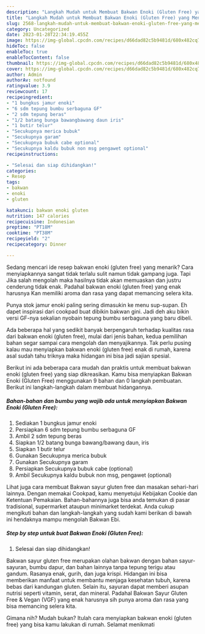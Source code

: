 ```yaml
---
description: "Langkah Mudah untuk Membuat Bakwan Enoki (Gluten Free) yang Menggugah Selera"
title: "Langkah Mudah untuk Membuat Bakwan Enoki (Gluten Free) yang Menggugah Selera"
slug: 2568-langkah-mudah-untuk-membuat-bakwan-enoki-gluten-free-yang-menggugah-selera
category: Uncategorized
date: 2023-01-28T22:34:19.455Z
image: https://img-global.cpcdn.com/recipes/d66dad82c5b9481d/680x482cq70/bakwan-enoki-gluten-free-foto-resep-utama.jpg
hideToc: false
enableToc: true
enableTocContent: false
thumbnail: https://img-global.cpcdn.com/recipes/d66dad82c5b9481d/680x482cq70/bakwan-enoki-gluten-free-foto-resep-utama.jpg
cover: https://img-global.cpcdn.com/recipes/d66dad82c5b9481d/680x482cq70/bakwan-enoki-gluten-free-foto-resep-utama.jpg
author: Admin
authorAv: notfound
ratingvalue: 3.9
reviewcount: 17
recipeingredient:
- "1 bungkus jamur enoki"
- "6 sdm tepung bumbu serbaguna GF"
- "2 sdm tepung beras"
- "1/2 batang bunga bawangbawang daun iris"
- "1 butir telur"
- "Secukupnya merica bubuk"
- "Secukupnya garam"
- "Secukupnya bubuk cabe optional"
- "Secukupnya kaldu bubuk non msg pengawet optional"
recipeinstructions:

- "Selesai dan siap dihidangkan!"
categories:
- Resep
tags:
- bakwan
- enoki
- gluten

katakunci: bakwan enoki gluten 
nutrition: 147 calories
recipecuisine: Indonesian
preptime: "PT18M"
cooktime: "PT38M"
recipeyield: "2"
recipecategory: Dinner

---
```



Sedang mencari ide resep bakwan enoki (gluten free) yang menarik? Cara menyiapkannya sangat tidak terlalu sulit namun tidak gampang juga. Tapi Jika salah mengolah maka hasilnya tidak akan memuaskan dan justru cenderung tidak enak. Padahal bakwan enoki (gluten free) yang enak harusnya Kan memiliki aroma dan rasa yang dapat memancing selera kita.


Punya stok jamur enoki paling sering dimasukin ke menu sup-supan. Eh dapet inspirasi dari cookpad buat dibikin bakwan gini. Jadi deh aku bikin versi GF-nya sekalian nyobain tepung bumbu serbaguna yang baru dibeli.

Ada beberapa hal yang sedikit banyak berpengaruh terhadap kualitas rasa dari bakwan enoki (gluten free), mulai dari jenis bahan, kedua pemilihan bahan segar sampai cara mengolah dan menyajikannya. Tak perlu pusing kalau mau menyiapkan bakwan enoki (gluten free) enak di rumah, karena asal sudah tahu triknya maka hidangan ini bisa jadi sajian spesial.


Berikut ini ada beberapa cara mudah dan praktis untuk membuat bakwan enoki (gluten free) yang siap dikreasikan. Kamu bisa menyiapkan Bakwan Enoki (Gluten Free) menggunakan 9 bahan dan 0 langkah pembuatan. Berikut ini langkah-langkah dalam membuat hidangannya.

<!--inarticleads1-->

##### Bahan-bahan dan bumbu yang wajib ada untuk menyiapkan Bakwan Enoki (Gluten Free):

1. Sediakan 1 bungkus jamur enoki
1. Persiapkan 6 sdm tepung bumbu serbaguna GF
1. Ambil 2 sdm tepung beras
1. Siapkan 1/2 batang bunga bawang/bawang daun, iris
1. Siapkan 1 butir telur
1. Gunakan Secukupnya merica bubuk
1. Gunakan Secukupnya garam
1. Persiapkan Secukupnya bubuk cabe (optional)
1. Ambil Secukupnya kaldu bubuk non msg, pengawet (optional)


Lihat juga cara membuat Bakwan sayur gluten free dan masakan sehari-hari lainnya. Dengan memakai Cookpad, kamu menyetujui Kebijakan Cookie dan Ketentuan Pemakaian. Bahan-bahannya juga bisa anda temukan di pasar tradisional, supermarket ataupun minimarket terdekat. Anda cukup mengikuti bahan dan langkah-langkah yang sudah kami berikan di bawah ini hendaknya mampu mengolah Bakwan Ebi. 

<!--inarticleads2-->

##### Step by step untuk buat Bakwan Enoki (Gluten Free):


1. Selesai dan siap dihidangkan!

Bakwan sayur gluten free merupakan olahan bakwan dengan bahan sayur-sayuran, bumbu dapur, dan bahan lainnya tanpa tepung terigu atau gandum. Rasanya enak, gurih, dan juga krispi. Hidangan ini bisa memberikan manfaat untuk membantu menjaga kesehatan tubuh, karena bebas dari kandungan gluten. Selain itu, sayuran dapat memberi asupan nutrisi seperti vitamin, serat, dan mineral. Padahal Bakwan Sayur Gluten Free &amp; Vegan (VGF) yang enak harusnya sih punya aroma dan rasa yang bisa memancing selera kita. 

Gimana nih? Mudah bukan? Itulah cara menyiapkan bakwan enoki (gluten free) yang bisa kamu lakukan di rumah. Selamat menikmati
